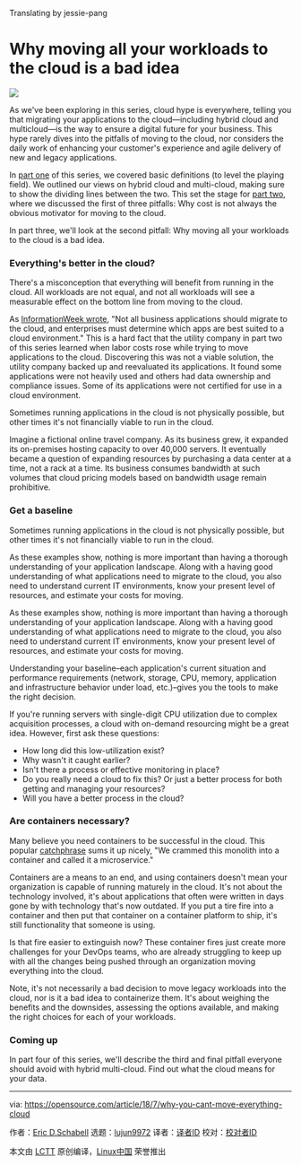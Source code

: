 Translating by jessie-pang

Why moving all your workloads to the cloud is a bad idea
======

![](https://opensource.com/sites/default/files/styles/image-full-size/public/lead-images/cloud-globe.png?itok=_drXt4Tn)

As we've been exploring in this series, cloud hype is everywhere, telling you that migrating your applications to the cloud—including hybrid cloud and multicloud—is the way to ensure a digital future for your business. This hype rarely dives into the pitfalls of moving to the cloud, nor considers the daily work of enhancing your customer's experience and agile delivery of new and legacy applications.

In [part one][1] of this series, we covered basic definitions (to level the playing field). We outlined our views on hybrid cloud and multi-cloud, making sure to show the dividing lines between the two. This set the stage for [part two][2], where we discussed the first of three pitfalls: Why cost is not always the obvious motivator for moving to the cloud.

In part three, we'll look at the second pitfall: Why moving all your workloads to the cloud is a bad idea.

### Everything's better in the cloud?

There's a misconception that everything will benefit from running in the cloud. All workloads are not equal, and not all workloads will see a measurable effect on the bottom line from moving to the cloud.

As [InformationWeek wrote][3], "Not all business applications should migrate to the cloud, and enterprises must determine which apps are best suited to a cloud environment." This is a hard fact that the utility company in part two of this series learned when labor costs rose while trying to move applications to the cloud. Discovering this was not a viable solution, the utility company backed up and reevaluated its applications. It found some applications were not heavily used and others had data ownership and compliance issues. Some of its applications were not certified for use in a cloud environment.

Sometimes running applications in the cloud is not physically possible, but other times it's not financially viable to run in the cloud.

Imagine a fictional online travel company. As its business grew, it expanded its on-premises hosting capacity to over 40,000 servers. It eventually became a question of expanding resources by purchasing a data center at a time, not a rack at a time. Its business consumes bandwidth at such volumes that cloud pricing models based on bandwidth usage remain prohibitive.

### Get a baseline

Sometimes running applications in the cloud is not physically possible, but other times it's not financially viable to run in the cloud.

As these examples show, nothing is more important than having a thorough understanding of your application landscape. Along with a having good understanding of what applications need to migrate to the cloud, you also need to understand current IT environments, know your present level of resources, and estimate your costs for moving.

As these examples show, nothing is more important than having a thorough understanding of your application landscape. Along with a having good understanding of what applications need to migrate to the cloud, you also need to understand current IT environments, know your present level of resources, and estimate your costs for moving.

Understanding your baseline–each application's current situation and performance requirements (network, storage, CPU, memory, application and infrastructure behavior under load, etc.)–gives you the tools to make the right decision.

If you're running servers with single-digit CPU utilization due to complex acquisition processes, a cloud with on-demand resourcing might be a great idea. However, first ask these questions:

  * How long did this low-utilization exist?
  * Why wasn't it caught earlier?
  * Isn't there a process or effective monitoring in place?
  * Do you really need a cloud to fix this? Or just a better process for both getting and managing your resources?
  * Will you have a better process in the cloud?



### Are containers necessary?

Many believe you need containers to be successful in the cloud. This popular [catchphrase][4] sums it up nicely, "We crammed this monolith into a container and called it a microservice."

Containers are a means to an end, and using containers doesn't mean your organization is capable of running maturely in the cloud. It's not about the technology involved, it's about applications that often were written in days gone by with technology that's now outdated. If you put a tire fire into a container and then put that container on a container platform to ship, it's still functionality that someone is using.

Is that fire easier to extinguish now? These container fires just create more challenges for your DevOps teams, who are already struggling to keep up with all the changes being pushed through an organization moving everything into the cloud.

Note, it's not necessarily a bad decision to move legacy workloads into the cloud, nor is it a bad idea to containerize them. It's about weighing the benefits and the downsides, assessing the options available, and making the right choices for each of your workloads.

### Coming up

In part four of this series, we'll describe the third and final pitfall everyone should avoid with hybrid multi-cloud. Find out what the cloud means for your data.

--------------------------------------------------------------------------------

via: https://opensource.com/article/18/7/why-you-cant-move-everything-cloud

作者：[Eric D.Schabell][a]
选题：[lujun9972](https://github.com/lujun9972)
译者：[译者ID](https://github.com/译者ID)
校对：[校对者ID](https://github.com/校对者ID)

本文由 [LCTT](https://github.com/LCTT/TranslateProject) 原创编译，[Linux中国](https://linux.cn/) 荣誉推出

[a]:https://opensource.com/users/eschabell
[1]:https://opensource.com/article/18/4/pitfalls-hybrid-multi-cloud
[2]:https://opensource.com/article/18/6/reasons-move-to-cloud
[3]:https://www.informationweek.com/cloud/10-cloud-migration-mistakes-to-avoid/d/d-id/1318829
[4]:https://speakerdeck.com/caseywest/containercon-north-america-cloud-anti-patterns?slide=22

